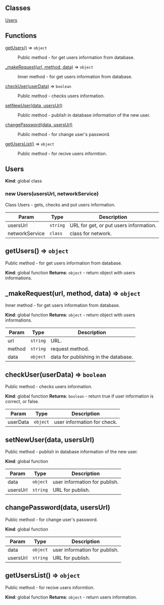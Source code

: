 ## Classes

<dl>
<dt><a href="#Users">Users</a></dt>
<dd></dd>
</dl>

## Functions

<dl>
<dt><a href="#getUsers">getUsers()</a> ⇒ <code>object</code></dt>
<dd><p>Public method - for get users information from database.</p>
</dd>
<dt><a href="#_makeRequest(options)">_makeRequest(url, method, data)</a> ⇒ <code>object</code></dt>
<dd><p>Inner method - for get users information from database.</p>
</dd>
<dt><a href="#checkUser(userData)">checkUser(userData)</a> ⇒ <code>boolean</code></dt>
<dd><p>Public method - checks users information.</p>
</dd>
<dt><a href="#setNewUser(options)">setNewUser(data, usersUrl)</a></dt>
<dd><p>Public method - publish in database information of the new user.</p>
</dd>
<dt><a href="#changePassword(options)">changePassword(data, usersUrl)</a></dt>
<dd><p>Public method - for change user&#39;s password.</p>
</dd>
<dt><a href="#getUsersList">getUsersList()</a> ⇒ <code>object</code></dt>
<dd><p>Public method - for recive users informtion.</p>
</dd>
</dl>

<a name="Users"></a>

## Users
**Kind**: global class
<a name="new_Users_new"></a>

### new Users(usersUrl, networkService)
Class Users - gets, checks and put users information.


| Param | Type | Description |
| --- | --- | --- |
| usersUrl | <code>string</code> | URL for get, or put users information. |
| networkService | <code>class</code> | class for network. |

<a name="getUsers"></a>

## getUsers() ⇒ <code>object</code>
Public method - for get users information from database.

**Kind**: global function
**Returns**: <code>object</code> - return object with users informations.
<a name="_makeRequest(options)"></a>

## _makeRequest(url, method, data) ⇒ <code>object</code>
Inner method - for get users information from database.

**Kind**: global function
**Returns**: <code>object</code> - return object with users informations.

| Param | Type | Description |
| --- | --- | --- |
| url | <code>string</code> | URL. |
| method | <code>string</code> | request method. |
| data | <code>object</code> | data for publishing in the database. |

<a name="checkUser(userData)"></a>

## checkUser(userData) ⇒ <code>boolean</code>
Public method - checks users information.

**Kind**: global function
**Returns**: <code>boolean</code> - return true if user information is correct, or false.

| Param | Type | Description |
| --- | --- | --- |
| userData | <code>object</code> | user information for check. |

<a name="setNewUser(options)"></a>

## setNewUser(data, usersUrl)
Public method - publish in database information of the new user.

**Kind**: global function

| Param | Type | Description |
| --- | --- | --- |
| data | <code>object</code> | user information for publish. |
| usersUrl | <code>string</code> | URL for publish. |

<a name="changePassword(options)"></a>

## changePassword(data, usersUrl)
Public method - for change user's password.

**Kind**: global function

| Param | Type | Description |
| --- | --- | --- |
| data | <code>object</code> | user information for publish. |
| usersUrl | <code>string</code> | URL for publish. |

<a name="getUsersList"></a>

## getUsersList() ⇒ <code>object</code>
Public method - for recive users informtion.

**Kind**: global function
**Returns**: <code>object</code> - return users information.